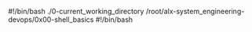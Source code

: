 #!/bin/bash
./0-current_working_directory
/root/alx-system_engineering-devops/0x00-shell_basics
#!/bin/bash
